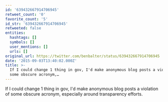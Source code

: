 ```yaml
---
id: '639432667914706945'
retweet_count: '0'
favorite_count: '5'
id_str: '639432667914706945'
retweeted: false
entities:
  hashtags: []
  symbols: []
  user_mentions: []
  urls: []
original_url: https://twitter.com/benbalter/status/639432667914706945
date: '2015-09-03T13:40:02.000Z'
title: >-
  If I could change 1 thing in gov, I'd make anonymous blog posts a violation of
  some obscure acronym,…
---
```


If I could change 1 thing in gov, I'd make anonymous blog posts a violation of some obscure acronym, especially around transparency efforts.